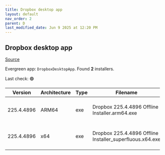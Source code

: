 ```yaml
---
title: Dropbox desktop app
layout: default
nav_order: 2
parent: D
last_modified_date: Jun 9 2025 at 12:20 PM
---
```


## Dropbox desktop app

[Source](https://www.dropbox.com/desktop)

Evergreen app: `DropboxDesktopApp`. Found **2** installers.

Last check: 🟢

| Version    | Architecture | Type | Filename                                                 | URI                                                                                                                                                                                                                                |
| ---------- | ------------ | ---- | -------------------------------------------------------- | ---------------------------------------------------------------------------------------------------------------------------------------------------------------------------------------------------------------------------------- |
| 225.4.4896 | ARM64        | exe  | Dropbox 225.4.4896 Offline Installer.arm64.exe           | [https://edge.dropboxstatic.com/dbx-releng/client/Dropbox%20225.4.4896%20Offline%20Installer.arm64.exe](https://edge.dropboxstatic.com/dbx-releng/client/Dropbox%20225.4.4896%20Offline%20Installer.arm64.exe)                     |
| 225.4.4896 | x64          | exe  | Dropbox 225.4.4896 Offline Installer_superfluous.x64.exe | [https://edge.dropboxstatic.com/dbx-releng/client/Dropbox%20225.4.4896%20Offline%20Installer_superfluous.x64.exe](https://edge.dropboxstatic.com/dbx-releng/client/Dropbox%20225.4.4896%20Offline%20Installer_superfluous.x64.exe) |
